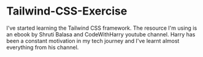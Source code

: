 # Tailwind-CSS-Exercise
I've started learning the Tailwind CSS framework. The resource I'm using is an ebook by Shruti Balasa and CodeWithHarry youtube channel. Harry has been a constant motivation in my tech journey and I've learnt almost everything from his channel.
